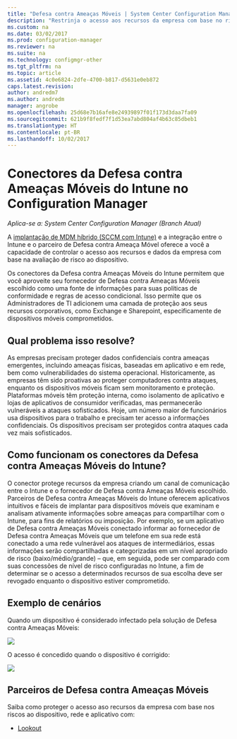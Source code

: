 ```yaml
---
title: "Defesa contra Ameaças Móveis | System Center Configuration Manager"
description: "Restrinja o acesso aos recursos da empresa com base no risco ao dispositivo, rede e aplicativo usando o Configuration Manager e os parceiros de Defesa contra Ameaças Móveis do Intune"
ms.custom: na
ms.date: 03/02/2017
ms.prod: configuration-manager
ms.reviewer: na
ms.suite: na
ms.technology: configmgr-other
ms.tgt_pltfrm: na
ms.topic: article
ms.assetid: 4c0e6824-2dfe-4700-b817-d5631e0eb872
caps.latest.revision: 
author: andredm7
ms.author: andredm
manager: angrobe
ms.openlocfilehash: 25d68e7b16afe8e24939897f01f173d3daa7fa09
ms.sourcegitcommit: 621b9f8fedf7f1d53ea7abd804af4b63c85dbeb1
ms.translationtype: HT
ms.contentlocale: pt-BR
ms.lasthandoff: 10/02/2017
---
```

# <a name="intune-mobile-threat-defense-connectors-in-configuration-manager"></a>Conectores da Defesa contra Ameaças Móveis do Intune no Configuration Manager

*Aplica-se a: System Center Configuration Manager (Branch Atual)*

A [implantação de MDM híbrido (SCCM com Intune)](https://docs.microsoft.com/sccm/mdm/understand/choose-between-standalone-intune-and-hybrid-mobile-device-management) e a integração entre o Intune e o parceiro de Defesa contra Ameaça Móvel oferece a você a capacidade de controlar o acesso aos recursos e dados da empresa com base na avaliação de risco ao dispositivo.

Os conectores da Defesa contra Ameaças Móveis do Intune permitem que você aproveite seu fornecedor de Defesa contra Ameaças Móveis escolhido como uma fonte de informações para suas políticas de conformidade e regras de acesso condicional. Isso permite que os Administradores de TI adicionem uma camada de proteção aos seus recursos corporativos, como Exchange e Sharepoint, especificamente de dispositivos móveis comprometidos.

## <a name="what-problem-does-this-solve"></a>Qual problema isso resolve?

As empresas precisam proteger dados confidenciais contra ameaças emergentes, incluindo ameaças físicas, baseadas em aplicativo e em rede, bem como vulnerabilidades do sistema operacional.
Historicamente, as empresas têm sido proativas ao proteger computadores contra ataques, enquanto os dispositivos móveis ficam sem monitoramento e proteção. Plataformas móveis têm proteção interna, como isolamento de aplicativo e lojas de aplicativos de consumidor verificadas, mas permanecerão vulneráveis a ataques sofisticados. Hoje, um número maior de funcionários usa dispositivos para o trabalho e precisam ter acesso a informações confidenciais. Os dispositivos precisam ser protegidos contra ataques cada vez mais sofisticados.

## <a name="how-the-intune-mobile-threat-defense-connectors-work"></a>Como funcionam os conectores da Defesa contra Ameaças Móveis do Intune?

O conector protege recursos da empresa criando um canal de comunicação entre o Intune e o fornecedor de Defesa contra Ameaças Móveis escolhido. Parceiros de Defesa contra Ameaças Móveis do Intune oferecem aplicativos intuitivos e fáceis de implantar para dispositivos móveis que examinam e analisam ativamente informações sobre ameaças para compartilhar com o Intune, para fins de relatórios ou imposição. Por exemplo, se um aplicativo de Defesa contra Ameaças Móveis conectado informar ao fornecedor de Defesa contra Ameaças Móveis que um telefone em sua rede está conectado a uma rede vulnerável aos ataques de intermediários, essas informações serão compartilhadas e categorizadas em um nível apropriado de risco (baixo/médio/grande) – que, em seguida, pode ser comparado com suas concessões de nível de risco configuradas no Intune, a fim de determinar se o acesso a determinados recursos de sua escolha deve ser revogado enquanto o dispositivo estiver comprometido.

## <a name="sample-scenarios"></a>Exemplo de cenários

Quando um dispositivo é considerado infectado pela solução de Defesa contra Ameaças Móveis:

![](http://i.imgur.com/Li1WUOU.png)

O acesso é concedido quando o dispositivo é corrigido:

![](http://i.imgur.com/VCIwpdz.png)

## <a name="mobile-threat-defense-partners"></a>Parceiros de Defesa contra Ameaças Móveis

Saiba como proteger o acesso aso recursos da empresa com base nos riscos ao dispositivo, rede e aplicativo com:

- [Lookout](https://docs.microsoft.com/sccm/protect/deploy-use/lookout-mobile-threat-defense-in-configuration-manager)
